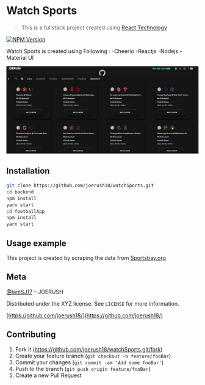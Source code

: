 # Watch Sports
> This is a fullstack project created using [React Technology](https://reactjs.org/)

[![NPM Version][npm-image]][npm-url]

Watch Sports is created using Following :
-Cheerio
-Reactjs
-Nodejs
-Material UI

![](header.png)

## Installation

```sh
git clone https://github.com/joerush18/watchSports.git
cd backend
npm install
yarn start
cd footballApp
npm install
yarn start

```

## Usage example

This project is created by scraping the data from [Sportsbay.org](sportsbay.org)


## Meta

[@IamSJ17](https://twitter.com/IamSJ17) – JOERUSH

Distributed under the XYZ license. See ``LICENSE`` for more information.

[https://github.com/joerush18/](https://github.com/joerush18/)

## Contributing

1. Fork it (<https://github.com/joerush18/watchSports.git/fork>)
2. Create your feature branch (`git checkout -b feature/fooBar`)
3. Commit your changes (`git commit -am 'Add some fooBar'`)
4. Push to the branch (`git push origin feature/fooBar`)
5. Create a new Pull Request

<!-- Markdown link & img dfn's -->
[npm-image]: https://img.shields.io/npm/v/datadog-metrics.svg?style=flat-square
[npm-url]: https://npmjs.org/package/datadog-metrics
[npm-downloads]: https://img.shields.io/npm/dm/datadog-metrics.svg?style=flat-square
[wiki]: https://github.com/joerush18/watchSports.git/wiki
